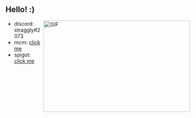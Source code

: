 ## Hello! :)
<img align="right" width="400px" height="250px" alt="GIF" src="https://media2.giphy.com/media/LW5vBvAb48Oe9OoEKT/source.gif" />

- discord: straggly#2073
- mcm: [click me](https://www.mc-market.org/members/127080/)
- spigot: [click me](https://www.spigotmc.org/members/projectjeeb.589023/)
